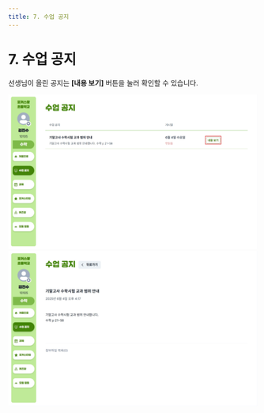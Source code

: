 ```yaml
---
title: 7. 수업 공지
---
```


# 7. 수업 공지

선생님이 올린 공지는 **[내용 보기]** 버튼을 눌러 확인할 수 있습니다.

![](/img/kr/elementary/student/07-01.jpg)
![](/img/kr/elementary/student/07-02.jpg)
